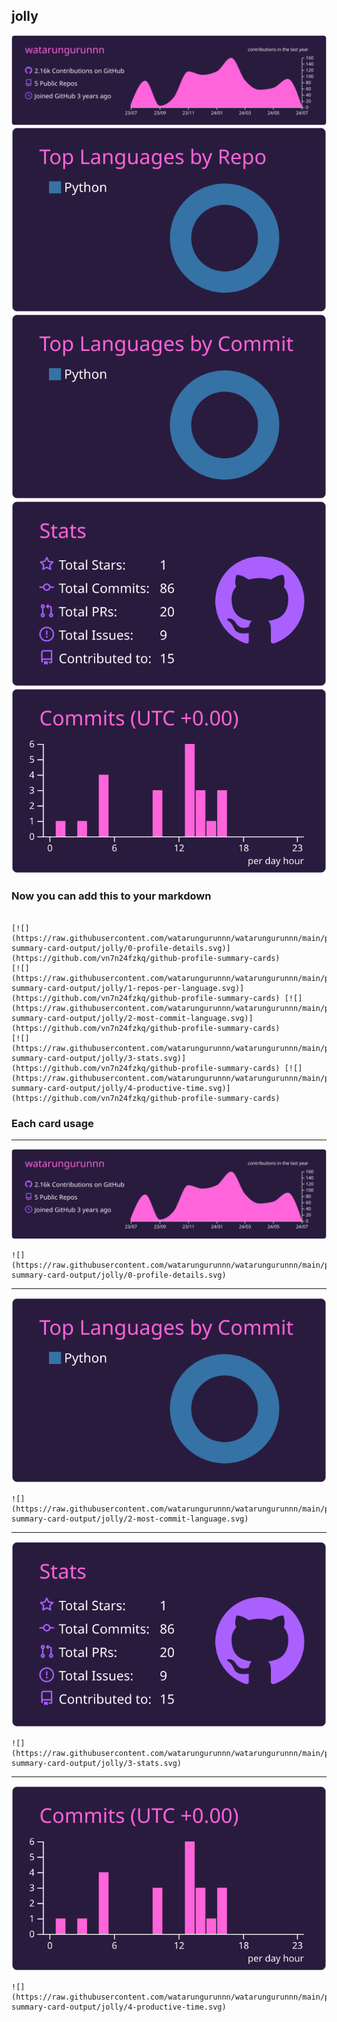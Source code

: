 ## jolly

[![](./0-profile-details.svg)](https://github.com/vn7n24fzkq/github-profile-summary-cards)
[![](./1-repos-per-language.svg)](https://github.com/vn7n24fzkq/github-profile-summary-cards) [![](./2-most-commit-language.svg)](https://github.com/vn7n24fzkq/github-profile-summary-cards)
[![](./3-stats.svg)](https://github.com/vn7n24fzkq/github-profile-summary-cards) [![](./4-productive-time.svg)](https://github.com/vn7n24fzkq/github-profile-summary-cards)
### Now you can add this to your markdown
```

[![](https://raw.githubusercontent.com/watarungurunnn/watarungurunnn/main/profile-summary-card-output/jolly/0-profile-details.svg)](https://github.com/vn7n24fzkq/github-profile-summary-cards)
[![](https://raw.githubusercontent.com/watarungurunnn/watarungurunnn/main/profile-summary-card-output/jolly/1-repos-per-language.svg)](https://github.com/vn7n24fzkq/github-profile-summary-cards) [![](https://raw.githubusercontent.com/watarungurunnn/watarungurunnn/main/profile-summary-card-output/jolly/2-most-commit-language.svg)](https://github.com/vn7n24fzkq/github-profile-summary-cards)
[![](https://raw.githubusercontent.com/watarungurunnn/watarungurunnn/main/profile-summary-card-output/jolly/3-stats.svg)](https://github.com/vn7n24fzkq/github-profile-summary-cards) [![](https://raw.githubusercontent.com/watarungurunnn/watarungurunnn/main/profile-summary-card-output/jolly/4-productive-time.svg)](https://github.com/vn7n24fzkq/github-profile-summary-cards)

```

### Each card usage
---

![](./0-profile-details.svg)

```
![](https://raw.githubusercontent.com/watarungurunnn/watarungurunnn/main/profile-summary-card-output/jolly/0-profile-details.svg)
```

    

---

![](./2-most-commit-language.svg)

```
![](https://raw.githubusercontent.com/watarungurunnn/watarungurunnn/main/profile-summary-card-output/jolly/2-most-commit-language.svg)
```

    

---

![](./3-stats.svg)

```
![](https://raw.githubusercontent.com/watarungurunnn/watarungurunnn/main/profile-summary-card-output/jolly/3-stats.svg)
```

    

---

![](./4-productive-time.svg)

```
![](https://raw.githubusercontent.com/watarungurunnn/watarungurunnn/main/profile-summary-card-output/jolly/4-productive-time.svg)
```

    
